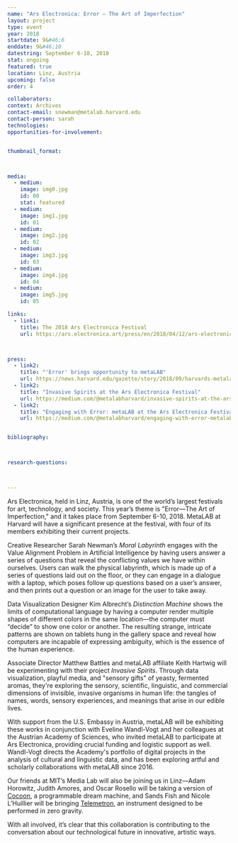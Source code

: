 ```yaml
---
name: "Ars Electronica: Error – The Art of Imperfection"
layout: project
type: event
year: 2018
startdate: 9&#46;6
enddate: 9&#46;10
datestring: September 6-10, 2018
stat: ongoing
featured: true
location: Linz, Austria
upcoming: false
order: 4

collaborators:
context: Archives
contact-email: snewman@metalab.harvard.edu
contact-person: sarah
technologies: 
opportunities-for-involvement:


thumbnail_format:



media:
  - medium:
    image: img0.jpg
    id: 00
    stat: featured
  - medium:
    image: img1.jpg
    id: 01
  - medium:
    image: img2.jpg
    id: 02
  - medium:
    image: img3.jpg
    id: 03
  - medium:
    image: img4.jpg
    id: 04
  - medium:
    image: img5.jpg
    id: 05

links:
  - link1: 
    title: The 2018 Ars Electronica Festival
    url: https://ars.electronica.art/press/en/2018/04/12/ars-electronica-festival-2018/



press:
  - link2: 
    title: "'Error' brings opportunity to metaLAB"
    url: https://news.harvard.edu/gazette/story/2018/09/harvards-metalab-attends-festival-on-error-the-art-of-imperfection/
  - link2: 
    title: "Invasive Spirits at the Ars Electronica Festival"
    url: https://medium.com/@metalabharvard/invasive-spirits-at-the-ars-electronica-festival-a8a1c6df882a
  - link2: 
    title: "Engaging with Error: metaLAB at the Ars Electronica Festival"
    url: https://medium.com/@metalabharvard/engaging-with-error-metalab-at-the-ars-electronica-festival-7a0ce3f5c1d3


bibliography:



research-questions:



---
```

Ars Electronica, held in Linz, Austria, is one of the world’s largest festivals for art, technology, and society. This year’s theme is "Error—The Art of Imperfection," and it takes place from September 6-10, 2018. MetaLAB at Harvard will have a significant presence at the festival, with four of its members exhibiting their current projects.

Creative Researcher Sarah Newman’s *Moral Labyrinth* engages with the Value Alignment Problem in Artificial Intelligence by having users answer a series of questions that reveal the conflicting values we have within ourselves. Users can walk the physical labyrinth, which is made up of a series of questions laid out on the floor, or they can engage in a dialogue with a laptop, which poses follow up questions based on a user’s answer, and then prints out a question or an image for the user to take away.

Data Visualization Designer Kim Albrecht’s *Distinction Machine* shows the limits of computational language by having a computer render multiple shapes of different colors in the same location—the computer must “decide” to show one color or another. The resulting strange, intricate patterns are shown on tablets hung in the gallery space and reveal how computers are incapable of expressing ambiguity, which is the essence of the human experience.

Associate Director Matthew Battles and metaLAB affiliate Keith Hartwig will be experimenting with their project *Invasive Spirits*. Through data visualization, playful media, and "sensory gifts" of yeasty, fermented aromas, they're exploring the sensory, scientific, linguistic, and commercial dimensions of invisible, invasive organisms in human life: the tangles of names, words, sensory experiences, and meanings that arise in our edible lives.

With support from the U.S. Embassy in Austria, metaLAB will be exhibiting these works in conjunction with Eveline Wandl-Vogt and her colleagues at the Austrian Academy of Sciences, who invited metaLAB to participate at Ars Electronica, providing crucial funding and logistic support as well. Wandl-Vogt directs the Academy's portfolio of digital projects in the analysis of cultural and linguistic data, and has been exploring artful and scholarly collaborations with metaLAB since 2016. 

Our friends at MIT’s Media Lab will also be joining us in Linz—Adam Horowitz, Judith Amores, and Oscar Rosello will be taking a version of [Cocoon](https://engineeringdreams.net/), a programmable dream machine, and Sands Fish and Nicole L’Huillier will be bringing [Telemetron](https://telemetron.space/), an instrument designed to be performed in zero gravity. 

With all involved, it’s clear that this collaboration is contributing to the conversation about our technological future in innovative, artistic ways. 
